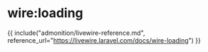 # wire:loading

{{ include("admonition/livewire-reference.md", reference_url="https://livewire.laravel.com/docs/wire-loading") }}
